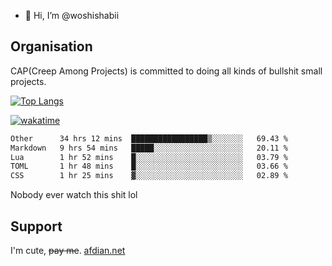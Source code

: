 - 👋 Hi, I’m @woshishabii

## Organisation

CAP(Creep Among Projects) is committed to doing all kinds of bullshit small projects.

[![Top Langs](https://github-readme-stats.vercel.app/api/top-langs/?username=woshishabii&layout=compact)](https://github.com/anuraghazra/github-readme-stats)

[![wakatime](https://wakatime.com/badge/user/34d02784-acc1-4a16-82d7-33fdb53c4ed6.svg)](https://wakatime.com/@34d02784-acc1-4a16-82d7-33fdb53c4ed6)


<!--START_SECTION:waka-->

```txt
Other      34 hrs 12 mins  █████████████████▒░░░░░░░   69.43 %
Markdown   9 hrs 54 mins   █████░░░░░░░░░░░░░░░░░░░░   20.11 %
Lua        1 hr 52 mins    █░░░░░░░░░░░░░░░░░░░░░░░░   03.79 %
TOML       1 hr 48 mins    █░░░░░░░░░░░░░░░░░░░░░░░░   03.66 %
CSS        1 hr 25 mins    ▓░░░░░░░░░░░░░░░░░░░░░░░░   02.89 %
```

<!--END_SECTION:waka-->

Nobody ever watch this shit lol

## Support
I'm cute, ~~pay me~~.
[afdian.net](https://afdian.com/a/woshishabi)

<!---
woshishabii/woshishabii is a ✨ special ✨ repository because its `README.md` (this file) appears on your GitHub profile.
You can click the Preview link to take a look at your changes.
--->
